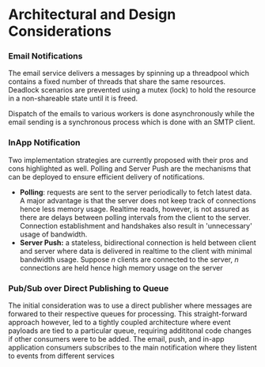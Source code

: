 # Architectural and Design Considerations

### Email Notifications

The email service delivers a messages by spinning up a threadpool which contains a fixed number of threads that share the same resources. Deadlock scenarios are prevented using a mutex (lock) to hold the resource in a non-shareable state until it is freed.

Dispatch of the emails to various workers is done asynchronously while the email sending is a synchronous process which is done with an SMTP client.

### InApp Notification

Two implementation strategies are currently proposed with their pros and cons highlighted as well. Polling and Server Push are the mechanisms that can be deployed to ensure efficient delivery of notifications.

-   **Polling**: requests are sent to the server periodically to fetch latest data. A major advantage is that the server does not keep track of connections hence less memory usage. Realtime reads, however, is not assured as there are delays between polling intervals from the client to the server. Connection establishment and handshakes also result in 'unnecessary' usage of bandwidth.
-   **Server Push:** a stateless, bidirectional connection is held between client and server where data is delivered in realtime to the client with minimal bandwidth usage. Suppose _n_ clients are connected to the server, _n_ connections are held hence high memory usage on the server

### Pub/Sub over Direct Publishing to Queue

The initial consideration was to use a direct publisher where messages are forwared to their respective queues for processing. This straight-forward approach however, led to a tightly coupled architecture where event payloads are tied to a particular queue, requiring addititonal code changes if other consumers were to be added. The email, push, and in-app application consumers subscribes to the main notification where they listent to events from different services
